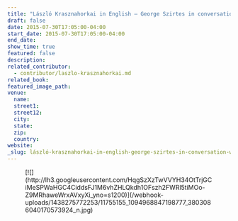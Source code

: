 ```yaml
---
title: "László Krasznahorkai in English – George Szirtes in conversation with Rosie Goldsmith"
draft: false
date: 2015-07-30T17:05:00-04:00
start_date: 2015-07-30T17:05:00-04:00
end_date:
show_time: true
featured: false
description:
related_contributor:
  - contributor/laszlo-krasznahorkai.md
related_book:
featured_image_path:
venue:
  name:
  street1:
  street12:
  city:
  state:
  zip:
  country:
website:
_slug: lászló-krasznahorkai-in-english-george-szirtes-in-conversation-with-rosie-goldsmith
---
```


<figure data-type="image">[![](http://lh3.googleusercontent.com/HqgSzXzTwVVYH34OtTrjGCiMeSPWaHGC4CiddsFJ1M6vhZHLQkdh1OFszh2FWRl5tiMOo-Z9MRhaweWrxAVxyXi_yno=s1200)](/webhook-uploads/1438275772253/11755155_1094968847198777_3803086040170573924_n.jpg)</figure>

